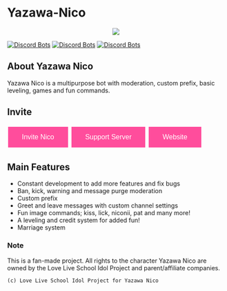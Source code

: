 # Yazawa-Nico

<p align="center">
    <img src="https://yazawanico.maverikstudios.com/images/bots/niconii/niconii01.gif">
</p>

[![Discord Bots](https://discordbots.org/api/widget/status/449664260637982720.svg)](https://discordbots.org/bot/449664260637982720) [![Discord Bots](https://discordbots.org/api/widget/servers/449664260637982720.svg)](https://discordbots.org/bot/449664260637982720) [![Discord Bots](https://discordbots.org/api/widget/lib/449664260637982720.svg)](https://discordbots.org/bot/449664260637982720)


## About Yazawa Nico
Yazawa Nico is a multipurpose bot with moderation, custom prefix, basic leveling, games and fun commands. 

## Invite

<a href="https://discordapp.com/oauth2/authorize?client_id=449664260637982720&scope=bot&permissions=268827774"><button class="button" type="submit" style="
    background-color: #ff4d9c;
    border: none;
    color: white;
    padding: 15px 32px;
    text-align: center;
    text-decoration: none;
    display: inline-block;
    font-size: 16px;
    margin: 4px 2px;
    cursor: pointer;
">Invite Nico</button></a> <a href="https://discord.gg/nTgNYV"><button class="button" type="submit" style="
    background-color: #ff4d9c;
    border: none;
    color: white;
    padding: 15px 32px;
    text-align: center;
    text-decoration: none;
    display: inline-block;
    font-size: 16px;
    margin: 4px 2px;
    cursor: pointer;
">Support Server</button></a> <a href="http://yazawanico.maverikstudios.com/"><button class="button" type="submit" style="
    background-color: #ff4d9c;
    border: none;
    color: white;
    padding: 15px 32px;
    text-align: center;
    text-decoration: none;
    display: inline-block;
    font-size: 16px;
    margin: 4px 2px;
    cursor: pointer;
">Website</button></a>

## Main Features

* Constant development to add more features and fix bugs
* Ban, kick, warning and message purge moderation
* Custom prefix
* Greet and leave messages with custom channel settings
* Fun image commands; kiss, lick, niconii, pat and many more!
* A leveling and credit system for added fun!
* Marriage system


### Note

This is a fan-made project. All rights to the character Yazawa Nico are owned by the Love Live School Idol Project and parent/affiliate companies.

``(c) Love Live School Idol Project for Yazawa Nico``
